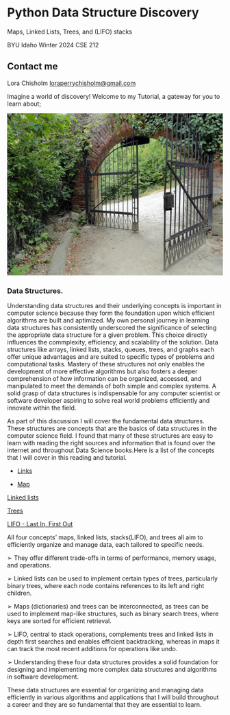 # Python Data Structure Discovery

Maps, Linked Lists, Trees, and (LIFO) stacks

BYU Idaho Winter 2024
CSE 212

## Contact me

Lora Chisholm
loraperrychisholm@gmail.com

Imagine a world of discovery!
Welcome to my Tutorial, a gateway for you to learn about;

![Gateway](gateway.jpg "Garden Gate - Discovery Photos")

### Data Structures.

Understanding data structures and their underlying concepts is important in computer science because they form the foundation upon which efficient algorithms are built and aptimized. My own personal journey in learning data structures has consistently underscored the significance of selecting the appropriate data structure for a given problem. This choice directly influences the commplexity, efficiency, and scalability of the solution. Data structures like arrays, linked lists, stacks, queues, trees, and graphs each offer unique advantages and are suited to specific types of problems and computational tasks. Mastery of these structures not only enables the development of more effective algorithms but also fosters a deeper comprehension of how information can be organized, accessed, and manipulated to meet the demands of both simple and complex systems. A solid grasp of data structures is indispensable for any computer scientist or software developer aspiring to solve real world problems efficiently and innovate within the field.

As part of this discussion I will cover the fundamental data structures. These structures are concepts that are the basics of data structures in the computer science field. I found that many of these structures are easy to learn with reading the right sources and information that is found over the internet and throughout Data Science books.Here is a list of the concepts that I will cover in this reading and tutorial.

- [Links](Links.md)

- [Map](Maps.md)

[Linked lists](https://github.com/lachisholm/Data_Structure_Discovery/blob/main/Links.md)

[Trees](https://github.com/lachisholm/Data_Structure_Discovery/blob/main/Trees.md)

[LIFO - Last In, First Out](https://github.com/lachisholm/Data_Structure_Discovery/blob/main/LIFO.md)

All four concepts’ maps, linked lists, stacks(LIFO), and trees all aim to efficiently organize
and manage data, each tailored to specific needs.

➢ They offer different trade-offs in terms of performance, memory usage, and operations.

➢ Linked lists can be used to implement certain types of trees, particularly binary trees, where
each node contains references to its left and right children.

➢ Maps (dictionaries) and trees can be interconnected, as trees can be used to implement
map-like structures, such as binary search trees, where keys are sorted for efficient
retrieval.

➢ LIFO, central to stack operations, complements trees and linked lists in depth first searches
and enables efficient backtracking, whereas in maps it can track the most recent additions
for operations like undo.

➢ Understanding these four data structures provides a solid foundation for designing and
implementing more complex data structures and algorithms in software development.

These data structures are essential for organizing and managing data efficiently in various algorithms and applications that I will build throughout a career and they are so fundamental that they are essential to learn.
